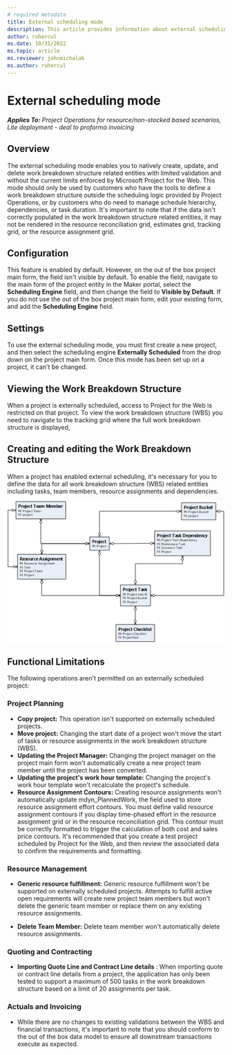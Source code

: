 ```yaml
---
# required metadata
title: External scheduling mode
description: This article provides information about external scheduling. 
author: ruhercul
ms.date: 10/31/2022
ms.topic: article
ms.reviewer: johnmichalak
ms.author: ruhercul
---
```


# External scheduling mode

_**Applies To:** Project Operations for resource/non-stocked based scenarios, Lite deployment - deal to proforma invoicing_

## Overview

The external scheduling mode enables you to natively create, update, and delete work breakdown structure related entities with limited validation and without the current limits enforced by Microsoft Project for the Web. This mode should only be used by customers who have the tools to define a work breakdown structure outside the scheduling logic provided by Project Operations, or by customers who do need to manage schedule hierarchy, dependencies, or task duration. It's important to note that if the data isn't correctly populated in the work breakdown structure related entities, it may not be rendered in the resource reconciliation grid, estimates grid, tracking grid, or the resource assignment grid.

## Configuration
This feature is enabled by default. However, on the out of the box project main form, the field isn't visible by default. To enable the field, navigate to the main form of the project entity in the Maker portal, select the **Scheduling Engine** field, and then change the field to **Visible by Default**.  If you do not use the out of the box project main form, edit your existing form, and add the **Scheduling Engine** field.  

## Settings

To use the external scheduling mode, you must first create a new project, and then select the scheduling engine **Externally Scheduled** from the drop down on the project main form. Once this mode has been set up on a project, it can't be changed.

## Viewing the Work Breakdown Structure

When a project is externally scheduled, access to Project for the Web is restricted on that project. To view the work breakdown structure (WBS) you need to navigate to the tracking grid where the full work breakdown structure is displayed, 

## Creating and editing the Work Breakdown Structure

When a project has enabled external scheduling, it's necessary for you to define the data for all work breakdown structure (WBS) related entities including tasks, team members, resource assignments and dependencies.

![Diagram of the project planning data model](media/projectplanningdatamodel.png)

## Functional Limitations

The following operations aren't permitted on an externally scheduled project:

### Project Planning

- **Copy project:** This operation isn't supported on externally scheduled projects.
- **Move project:** Changing the start date of a project won't move the start of tasks or resource assignments in the work breakdown structure (WBS).
- **Updating the Project Manager:** Changing the project manager on the project main form won't automatically create a new project team member until the project has been converted.
- **Updating the project's work hour template:** Changing the project's work hour template won't recalculate the project's schedule.
- **Resource Assignment Contours:** Creating resource assignments won't automatically update mdyn\_PlannedWork, the field used to store resource assignment effort contours. You must define valid resource assignment contours if you display time-phased effort in the resource assignment grid or in the resource reconciliation grid. This contour must be correctly formatted to trigger the calculation of both cost and sales price contours. It's recommended that you create a test project scheduled by Project for the Web, and then review the associated data to confirm the requirements and formatting.

### Resource Management

- **Generic resource fulfillment:** Generic resource fulfillment won't be supported on externally scheduled projects. Attempts to fulfill active open requirements will create new project team members but won't delete the generic team member or replace them on any existing resource assignments.

- **Delete Team Member:** Delete team member won't automatically delete resource assignments.

### Quoting and Contracting

- **Importing Quote Line and Contract Line details** : When importing quote or contract line details from a project, the application has only been tested to support a maximum of 500 tasks in the work breakdown structure based on a limit of 20 assignments per task.

### Actuals and Invoicing

- While there are no changes to existing validations between the WBS and financial transactions, it's important to note that you should conform to the out of the box data model to ensure all downstream transactions execute as expected.
